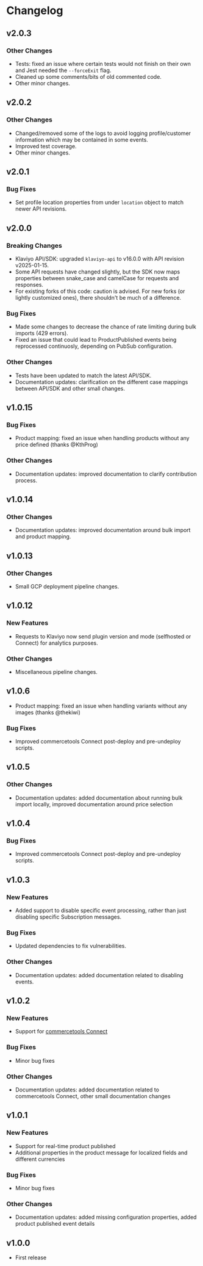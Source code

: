 # Changelog

## v2.0.3

### Other Changes

- Tests: fixed an issue where certain tests would not finish on their own and Jest needed the `--forceExit` flag.
- Cleaned up some comments/bits of old commented code.
- Other minor changes.

## v2.0.2

### Other Changes

- Changed/removed some of the logs to avoid logging profile/customer information which may be contained in some events.
- Improved test coverage.
- Other minor changes.

## v2.0.1

### Bug Fixes

- Set profile location properties from under `location` object to match newer API revisions.

## v2.0.0

### Breaking Changes

- Klaviyo API/SDK: upgraded `klaviyo-api` to v16.0.0 with API revision v2025-01-15.
- Some API requests have changed slightly, but the SDK now maps properties between snake_case and camelCase for requests and responses.
- For existing forks of this code: caution is advised. For new forks (or lightly customized ones), there shouldn't be much of a difference.

### Bug Fixes

- Made some changes to decrease the chance of rate limiting during bulk imports (429 errors).
- Fixed an issue that could lead to ProductPublished events being reprocessed continuosly, depending on PubSub configuration.

### Other Changes

- Tests have been updated to match the latest API/SDK.
- Documentation updates: clarification on the different case mappings between API/SDK and other small changes.

## v1.0.15

### Bug Fixes

- Product mapping: fixed an issue when handling products without any price defined (thanks @KthProg)

### Other Changes

- Documentation updates: improved documentation to clarify contribution process.

## v1.0.14

### Other Changes

- Documentation updates: improved documentation around bulk import and product mapping.

## v1.0.13

### Other Changes

- Small GCP deployment pipeline changes.

## v1.0.12

### New Features

- Requests to Klaviyo now send plugin version and mode (selfhosted or Connect) for analytics purposes.

### Other Changes

- Miscellaneous pipeline changes.

## v1.0.6

- Product mapping: fixed an issue when handling variants without any images (thanks @thekiwi)

### Bug Fixes

- Improved commercetools Connect post-deploy and pre-undeploy scripts.

## v1.0.5

### Other Changes

- Documentation updates: added documentation about running bulk import locally, improved documentation around price selection

## v1.0.4

### Bug Fixes

- Improved commercetools Connect post-deploy and pre-undeploy scripts.

## v1.0.3

### New Features

- Added support to disable specific event processing, rather than just disabling specific Subscription messages.

### Bug Fixes

- Updated dependencies to fix vulnerabilities.

### Other Changes

- Documentation updates: added documentation related to disabling events.

## v1.0.2

### New Features

- Support for [commercetools Connect](https://commercetools.com/products/connect)

### Bug Fixes

- Minor bug fixes

### Other Changes

- Documentation updates: added documentation related to commercetools Connect, other small documentation changes

## v1.0.1

### New Features

- Support for real-time product published
- Additional properties in the product message for localized fields and different currencies

### Bug Fixes

- Minor bug fixes

### Other Changes

- Documentation updates: added missing configuration properties, added product published event details

## v1.0.0

* First release


